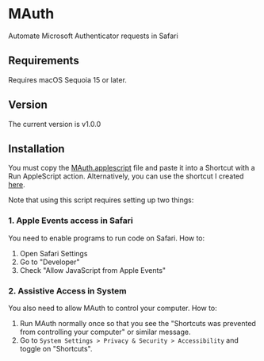 # MAuth

Automate Microsoft Authenticator requests in Safari

## Requirements

Requires macOS Sequoia 15 or later.

## Version

The current version is v1.0.0

## Installation

You must copy the [MAuth.applescript](MAuth.applescript) file and paste it into
a Shortcut with a Run AppleScript action. Alternatively, you can use the
shortcut I created
[here](https://www.icloud.com/shortcuts/7889ff6e382f4f528c3a18b2c0ff2854).

Note that using this script requires setting up two things:

### 1. Apple Events access in Safari

You need to enable programs to run code on Safari. How to:

1. Open Safari Settings
2. Go to "Developer"
3. Check "Allow JavaScript from Apple Events"

### 2. Assistive Access in System

You also need to allow MAuth to control your computer. How to:

1. Run MAuth normally once so that you see the "Shortcuts was prevented from
   controlling your computer" or similar message.
2. Go to `System Settings > Privacy & Security > Accessibility` and toggle on
   "Shortcuts".
